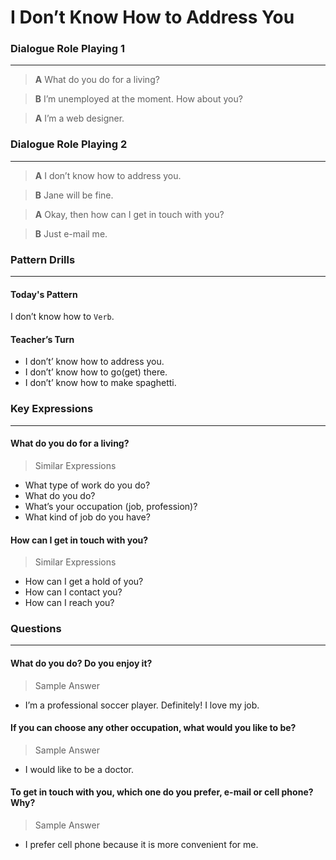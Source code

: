 # I Don’t Know How to Address You

### Dialogue Role Playing 1
---
>**A** What do you do for a living?

>**B** I’m unemployed at the moment. How about you?

>**A** I’m a web designer.


### Dialogue Role Playing 2
---
>**A** I don’t know how to address you.

>**B** Jane will be fine.

>**A** Okay, then how can I get in touch with you?

>**B** Just e-mail me.


### Pattern Drills
---
#### Today's Pattern

I don’t know how to `Verb`.

#### Teacher’s Turn
* I don’t’ know how to address you.
* I don’t’ know how to go(get) there.
* I don’t’ know how to make spaghetti.



### Key Expressions
---
#### What do you do for a living?
> Similar Expressions

* What type of work do you do?
* What do you do?
* What’s your occupation (job, profession)?
* What kind of job do you have?

#### How can I get in touch with you?
> Similar Expressions

* How can I get a hold of you?
* How can I contact you?
* How can I reach you?


### Questions
---
#### What do you do? Do you enjoy it?
> Sample Answer

* I’m a professional soccer player. Definitely! I love my job.

#### If you can choose any other occupation, what would you like to be?
> Sample Answer

* I would like to be a doctor.

#### To get in touch with you, which one do you prefer, e-mail or cell phone? Why?
> Sample Answer

* I prefer cell phone because it is more convenient for me.